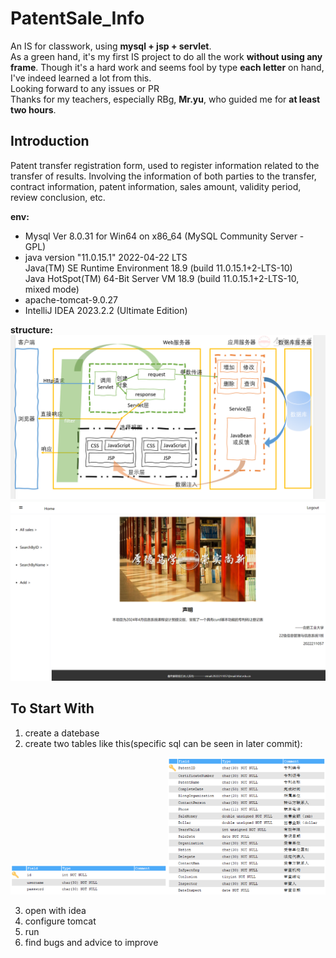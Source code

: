 # PatentSale_Info
An IS for classwork, using **mysql + jsp + servlet**.  
As a green hand, it's my first IS project to do all the work **without using any frame**. Though it's a hard work and seems fool by type **each letter** on hand, I've indeed learned a lot from this.   
Looking forward to any issues or PR  
Thanks for my teachers, especially RBg, **Mr.yu**, who guided me for **at least two hours**. 

## Introduction

Patent transfer registration form, used to register information related to the transfer of results. Involving the information of both parties to the transfer, contract information, patent information, sales amount, validity period, review conclusion, etc.  
  
**env:**
- Mysql Ver 8.0.31 for Win64 on x86_64 (MySQL Community Server - GPL)  
- java version "11.0.15.1" 2022-04-22 LTS  
  Java(TM) SE Runtime Environment 18.9 (build 11.0.15.1+2-LTS-10)  
  Java HotSpot(TM) 64-Bit Server VM 18.9 (build 11.0.15.1+2-LTS-10, mixed mode)    
- apache-tomcat-9.0.27
- IntelliJ IDEA 2023.2.2 (Ultimate Edition)

**structure:**
![structure](doc/structure2.png)
![index](doc/index.png)

## To Start With
1. create a datebase  
2. create two tables like this(specific sql can be seen in later commit):

<div>
  <img src="doc/table_user.png" width=50% height=50%><img src="doc/table_sales.png" width=50% height=50%>
</div>

3. open with idea  
4. configure tomcat
5. run
6. find bugs and advice to improve